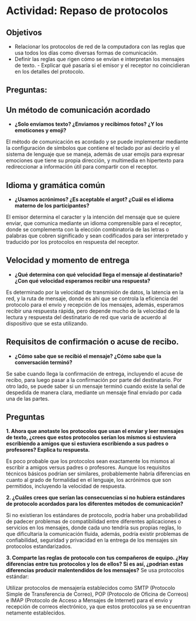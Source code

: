 # Actividad: Repaso de protocolos 
## Objetivos 
- Relacionar los protocolos de red de la computadora con las reglas que usa todos los días  como diversas formas de comunicación. 
- Definir las reglas que rigen cómo se envían e interpretan los mensajes de texto. - Explicar qué pasaría si el emisor y el receptor no coincidieran en los detalles del protocolo. 

## Preguntas:
## Un método de comunicación acordado

- **¿Solo enviamos texto? ¿Enviamos y  recibimos fotos? ¿Y los emoticones y emoji?**

El método de comunicación es acordado y se puede implementar mediante la configuración de símbolos que contiene el teclado por así decirlo y el sistema de lenguaje que se maneja, además de usar emojis para expresar emociones que tiene su propia dirección, y multimedia en hipertexto para redireccionar a información útil para compartir con el receptor.

## Idioma y gramática  común

- **¿Usamos acrónimos? ¿Es aceptable  el argot? ¿Cuál es el idioma materno de los participantes?**
  
El emisor determina el caracter y la intención del mensaje que se quiere enviar, que comunica mediante un idioma comprensible para el receptor, donde se complementa con la elección combinatoria de las letras o palabras que cobren significado y sean codificados para ser interpretado y traducido por los protocolos en respuesta del receptor.

## Velocidad y momento  de entrega

- **¿Qué determina con qué velocidad  llega el mensaje al destinatario? ¿Con  qué velocidad esperamos recibir una  respuesta?**

 Es determinado por la velocidad de transmisión de datos, la latencia en la red, y la ruta de mensaje, donde es ahi que se controla la eficiencia del protocolo para el envío y recepción de los mensajes, además, esperamos recibir una respuesta rápida, pero depende mucho de la velocidad de la lectura y respuesta del destinatario de red que varia de acuerdo al dispositivo que se esta utilizando.

## Requisitos de confirmación o acuse  de recibo.

- **¿Cómo sabe que se recibió el mensaje? ¿Cómo sabe que la conversación terminó?**
  
Se sabe cuando llega la confirmación de entrega, incluyendo el acuse de recibo, para luego pasar a la confirmación por parte del destinatario. Por otro lado, se puede saber si un mensaje terminó cuando existe la señal de despedida de manera clara, mediante un mensaje final enviado por cada una de las partes.

## Preguntas 

**1. Ahora que anotaste los protocolos que usan el enviar y leer mensajes de texto, ¿crees que estos  protocolos serían los mismos si estuviera escribiendo a amigos que si estuviera escribiendo a  sus padres o profesores? Explica tu respuesta.**

Es poco probable que los protocolos sean exactamente los mismos al escribir a amigos versus padres o profesores. Aunque los requisitos técnicos básicos podrían ser similares, probablemente habría diferencias en cuanto al grado de formalidad en el lenguaje, los acrónimos que son permitidos, incluyendo la velocidad de respuesta. 

**2. ¿Cuáles crees que serían las consecuencias si no hubiera estándares de protocolo acordados  para los diferentes métodos de comunicación?**

Si no existieran los estándares de protocolo, podría haber una probabilidad de padecer problemas de compatibilidad entre diferentes aplicaciones o servicios en los mensajes, donde cada uno tendría sus propias reglas, lo que dificultaria la comunicación fluida, además, podría existir problemas de confiabilidad, seguridad y privacidad en la entrega de los mensajes sin protocolos estandarizados.

**3. Comparte las reglas de protocolo con tus compañeros de equipo. ¿Hay diferencias entre tus  protocolos y los de ellos? Si es así, ¿podrían estas diferencias producir malentendidos de los  mensajes?**
Se usa protocolos estándar:

Utilizar protocolos de mensajería establecidos como SMTP (Protocolo Simple de Transferencia de Correo), POP (Protocolo de Oficina de Correos) e IMAP (Protocolo de Acceso a Mensajes de Internet) para el envío y recepción de correos electrónico, ya que estos protocolos ya se encuentran netamente establecidos.


